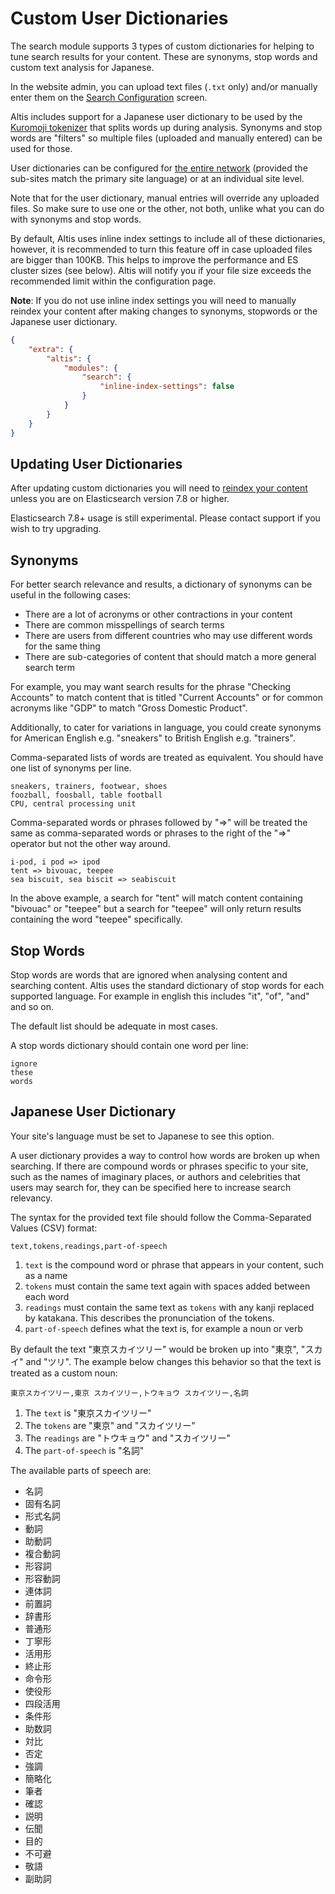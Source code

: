 # Custom User Dictionaries

The search module supports 3 types of custom dictionaries for helping to tune search results for your content. These are synonyms,
stop words and custom text analysis for Japanese.

In the website admin, you can upload text files (`.txt` only) and/or manually enter them on
the [Search Configuration](admin://admin.php?page=search-config) screen.

Altis includes support for a Japanese user dictionary to be used by
the [Kuromoji tokenizer](https://www.elastic.co/guide/en/elasticsearch/plugins/6.3/analysis-kuromoji-tokenizer.html) that splits
words up during analysis. Synonyms and stop words are "filters" so multiple files (uploaded and manually entered) can be used for
those.

User dictionaries can be configured for [the entire network](admin://network/admin.php?page=search-config) (provided the sub-sites
match the primary site language) or at an individual site level.

Note that for the user dictionary, manual entries will override any uploaded files. So make sure to use one or the other, not both,
unlike what you can do with synonyms and stop words.

By default, Altis uses inline index settings to include all of these dictionaries, however, it is recommended to turn this feature
off in case uploaded files are bigger than 100KB. This helps to improve the performance and ES cluster sizes (see below). Altis will
notify you if your file size exceeds the recommended limit within the configuration page.

**Note**: If you do not use inline index settings you will need to manually reindex your content after making changes to synonyms,
stopwords or the Japanese user dictionary.

```json
{
    "extra": {
        "altis": {
            "modules": {
                "search": {
                    "inline-index-settings": false
                }
            }
        }
    }
}
```

## Updating User Dictionaries

After updating custom dictionaries you will need to [reindex your content](../reindexing-content.md) unless you are on Elasticsearch
version 7.8 or higher.

Elasticsearch 7.8+ usage is still experimental. Please contact support if you wish to try upgrading.

## Synonyms

For better search relevance and results, a dictionary of synonyms can be useful in the following cases:

- There are a lot of acronyms or other contractions in your content
- There are common misspellings of search terms
- There are users from different countries who may use different words for the same thing
- There are sub-categories of content that should match a more general search term

For example, you may want search results for the phrase "Checking Accounts" to match content that is titled "Current Accounts" or
for common acronyms like "GDP" to match "Gross Domestic Product".

Additionally, to cater for variations in language, you could create synonyms for American English e.g. "sneakers" to British English
e.g. "trainers".

Comma-separated lists of words are treated as equivalent. You should have one list of synonyms per line.

```text
sneakers, trainers, footwear, shoes
foozball, foosball, table football
CPU, central processing unit
```

Comma-separated words or phrases followed by "=>" will be treated the same as comma-separated words or phrases to the right of
the "=>" operator but not the other way around.

```text
i-pod, i pod => ipod
tent => bivouac, teepee
sea biscuit, sea biscit => seabiscuit
```

In the above example, a search for "tent" will match content containing "bivouac" or "teepee" but a search for "teepee" will only
return results containing the word "teepee" specifically.

## Stop Words

Stop words are words that are ignored when analysing content and searching content. Altis uses the standard dictionary of stop words
for each supported language. For example in english this includes "it", "of", "and" and so on.

The default list should be adequate in most cases.

A stop words dictionary should contain one word per line:

```text
ignore
these
words
```

## Japanese User Dictionary

Your site's language must be set to Japanese to see this option.

A user dictionary provides a way to control how words are broken up when searching. If there are compound words or phrases specific
to your site, such as the names of imaginary places, or authors and celebrities that users may search for, they can be specified
here to increase search relevancy.

The syntax for the provided text file should follow the Comma-Separated Values (CSV) format:

```csv
text,tokens,readings,part-of-speech
```

1. `text` is the compound word or phrase that appears in your content, such as a name
2. `tokens` must contain the same text again with spaces added between each word
3. `readings` must contain the same text as `tokens` with any kanji replaced by katakana. This describes the pronunciation of the
   tokens.
4. `part-of-speech` defines what the text is, for example a noun or verb

By default the text "東京スカイツリー" would be broken up into "東京", "スカイ" and "ツリ". The example below changes this behavior
so that the text is treated as a custom noun:

```csv
東京スカイツリー,東京 スカイツリー,トウキョウ スカイツリー,名詞
```

1. The `text` is "東京スカイツリー"
2. The `tokens` are "東京" and "スカイツリー"
3. The `readings` are "トウキョウ" and "スカイツリー"
4. The `part-of-speech` is "名詞"

The available parts of speech are:

- 名詞
- 固有名詞
- 形式名詞
- 動詞
- 助動詞
- 複合動詞
- 形容詞
- 形容動詞
- 連体詞
- 前置詞
- 辞書形
- 普通形
- 丁寧形
- 活用形
- 終止形
- 命令形
- 使役形
- 四段活用
- 条件形
- 助数詞
- 対比
- 否定
- 強調
- 簡略化
- 筆者
- 確認
- 説明
- 伝聞
- 目的
- 不可避
- 敬語
- 副助詞
